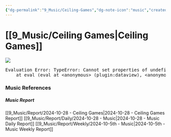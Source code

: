```yaml
---
{"dg-permalink":"9_Music/Ceiling-Games","dg-note-icon":"music","created-date":"2024-10-28 11:03:06 pm","date":"2024-10-28","type":"music","tags":["music"],"aliases":null,"title":"Ceiling Games","music-url":"https://open.spotify.com/track/3ATRPvWFMu2F1U8b1Bh7ep","album":"The Queen's Gambit (Music from the Netflix Limited Series)","album-release-date":"2020-10-23","album-url":"https://open.spotify.com/album/7Gdn94u4xTxoIpfq2rZci9","cover":"![The Queen's Gambit (Music from the Netflix Limited Series)](https://i.scdn.co/image/ab67616d00001e025c31c2a42a670aef0c883c43)","cover-url":"https://i.scdn.co/image/ab67616d00001e025c31c2a42a670aef0c883c43","artists":"Carlos Rafael Rivera","added-at":"Mon Oct 28 2024 - 오후 11:03:08","rating":"⭐⭐⭐⭐⭐⭐⭐⭐⭐","dg-publish":true,"permalink":"/9_Music/Ceiling-Games/","dgPassFrontmatter":true,"noteIcon":"music"}
---
```


# [[9_Music/Ceiling Games\|Ceiling Games]]
![](https://i.scdn.co/image/ab67616d00001e025c31c2a42a670aef0c883c43)


<pre class="dataview dataview-error">Evaluation Error: TypeError: Cannot set properties of undefined (setting 'innerHTML')
    at eval (eval at &lt;anonymous&gt; (plugin:dataview), &lt;anonymous&gt;:6:21)</pre>



### Music References
##### Music Report
[[9_Music/Report/2024-10-28 - Ceiling Games\|2024-10-28 - Ceiling Games Report]]
[[9_Music/Report/Daily/2024-10-28 - Music\|2024-10-28 - Music Daily Report]]
[[9_Music/Report/Weekly/2024-10-5th - Music\|2024-10-5th - Music Weekly Report]]





